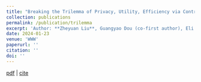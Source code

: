 ```yaml
---
title: "Breaking the Trilemma of Privacy, Utility, Efficiency via Controllable Machine Unlearning"
collection: publications
permalink: /publication/trilemma
excerpt: 'Author: **Zheyuan Liu**, Guangyao Dou (co-first author), Eli Chien, Chunhui Zhang, Yijun Tian, Ziwei Zhu'
date: 2024-01-23
venue: 'WWW'
paperurl: ''
citation: ''
doi: ''
---
```


[pdf](https://openreview.net/forum?id=i5KPb9Bsjz) | [cite]()


